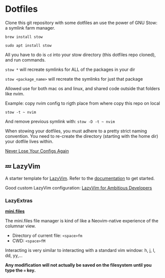 # Dotfiles

Clone this git repository with some dotfiles an use the power of GNU Stow: a symlink farm manager.

`brew install stow`

`sudo apt install stow`

All you have to do is `cd` into your stow directory (this dotfiles repo cloned), and run commands.

`stow *` will recreate symlinks for ALL of the packages in your dir

`stow <package_name>` will recreate the symlinks for just that package

Allowed use for both mac os and linux, and shared code outside that folders like nvim.

Example: copy nvim config to rigth place from where copy this repo on local

`stow -t ~ nvim`

And remove previous symlink with: `stow -D -t ~ nvim`

When stowing your dotfiles, you must adhere to a pretty strict naming convention. You need to re-create the directory (starting with the home dir) your dotfile lives within.

[Never Lose Your Configs Again](https://typecraft.dev/tutorial/never-lose-your-configs-again)

## 💤 LazyVim

A starter template for [LazyVim](https://github.com/LazyVim/LazyVim).
Refer to the [documentation](https://lazyvim.github.io/installation) to get started.

Good custom LazyVim configuration: [LazyVim for Ambitious Developers](https://lazyvim-ambitious-devs.phillips.codes/)

### LazyExtras

**[mini.files](https://github.com/echasnovski/mini.files)**

The mini.files file manager is kind of like a Neovim-native experience of the columnar view.

- Directory of current file: `<space>fm`
- CWD: `<space>fM`

Interacting is very similar to interacting with a standard vim window: h, j, l, dd, yy,...

**Any modification will not actually be saved on the filesystem until you type the `=` key.**
